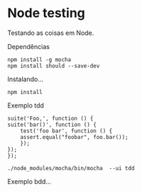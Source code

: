 # Node testing

Testando as coisas em Node.


Dependências

    npm install -g mocha
    npm install should --save-dev

Instalando...

    npm install


Exemplo tdd

    suite('Foo,', function () {
    suite('bar()', function () {
        test('foo bar', function () {
        assert.equal("foobar", foo.bar());
        });
    });
    });

    ./node_modules/mocha/bin/mocha  --ui tdd

Exemplo bdd...


